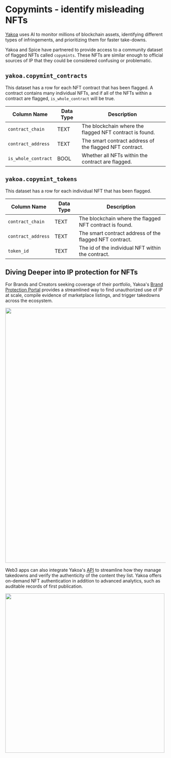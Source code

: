 # Copymints - identify misleading NFTs

[Yakoa](https://www.yakoa.io/) uses AI to monitor millions of blockchain assets, identifying different types of infringements, and prioritizing them for faster take-downs.

Yakoa and Spice have partnered to provide access to a community dataset of flagged NFTs called `copymints`. These NFTs are similar enough to official sources of IP that they could be considered confusing or problematic.

## `yakoa.copymint_contracts`

This dataset has a row for each NFT contract that has been flagged. A contract contains many individual NFTs, and if all of the NFTs within a contract are flagged, `is_whole_contract` will be true.

| Column Name         | Data Type | Description                                             |
| ------------------- | --------- | ------------------------------------------------------- |
| `contract_chain`    | TEXT      | The blockchain where the flagged NFT contract is found. |
| `contract_address`  | TEXT      | The smart contract address of the flagged NFT contract. |
| `is_whole_contract` | BOOL      | Whether all NFTs within the contract are flagged.       |

## `yakoa.copymint_tokens`

This dataset has a row for each individual NFT that has been flagged.

| Column Name        | Data Type | Description                                             |
| ------------------ | --------- | ------------------------------------------------------- |
| `contract_chain`   | TEXT      | The blockchain where the flagged NFT contract is found. |
| `contract_address` | TEXT      | The smart contract address of the flagged NFT contract. |
| `token_id`         | TEXT      | The id of the individual NFT within the contract.       |

## Diving Deeper into IP protection for NFTs

For Brands and Creators seeking coverage of their portfolio, Yakoa's [Brand Protection Portal](https://www.yakoa.io/solutions/brands-and-creators) provides a streamlined way to find unauthorized use of IP at scale, compile evidence of marketplace listings, and trigger takedowns across the ecosystem.

<a href="https://www.yakoa.io/solutions/brands-and-creators">
  <img src="https://imagedelivery.net/HyTs22ttunfIlvyd6vumhQ/8099af19-230b-47e8-e2cc-ad2b9874d000/public" width="800" />
</a>

Web3 apps can also integrate Yakoa's [API](https://www.yakoa.io/solutions/web3-apps) to streamline how they manage takedowns and verify the authenticity of the content they list. Yakoa offers on-demand NFT authentication in addition to advanced analytics, such as auditable records of first publication.

<a href="https://www.yakoa.io/solutions/web3-apps">
  <img src="https://spiceaistatic.blob.core.windows.net/public/yakoa_web3_apps.png" width="500" />
</a>
